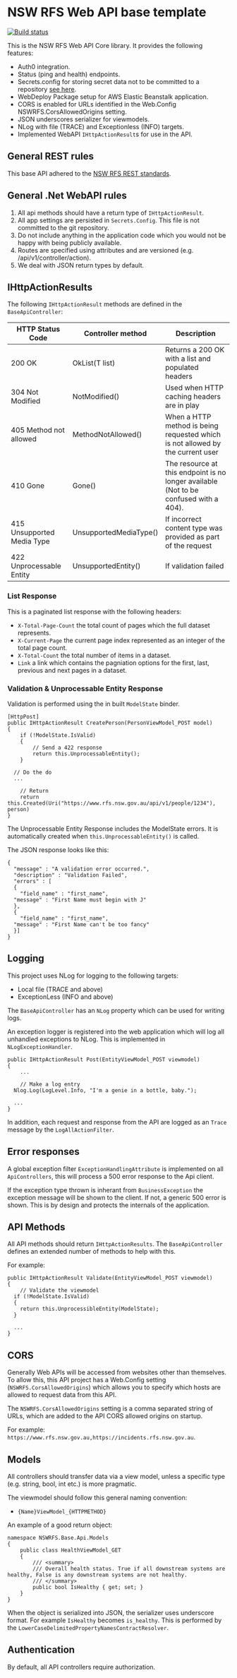# NSW RFS Web API base template

[![Build status](https://ci.appveyor.com/api/projects/status/1v6ski9047dcbm0j/branch/master?svg=true)](https://ci.appveyor.com/project/NSWRuralFireService38646/nswrfs-webapi-core/branch/master)

This is the NSW RFS Web API Core library. It provides the following features:

* Auth0 integration.
* Status (ping and health) endpoints.
* Secrets.config for storing secret data not to be committed to a repository [see here](http://www.mattburkedev.com/keep-your-azure-secrets-safely-out-of-git/).
* WebDeploy Package setup for AWS Elastic Beanstalk application.
* CORS is enabled for URLs identified in the Web.Config NSWRFS.CorsAllowedOrigins setting.
* JSON underscores serializer for viewmodels.
* NLog with file (TRACE) and Exceptionless (INFO) targets.
* Implemented WebAPI `IHttpActionResult`s for use in the API.

## General REST rules

This base API adhered to the [NSW RFS REST standards](REST-Rules.md).

## General .Net WebAPI rules

1. All api methods should have a return type of `IHttpActionResult`.
2. All app settings are persisted in `Secrets.Config`. This file is not committed to the git repository.
3. Do not include anything in the application code which you would not be happy with being publicly available.
4. Routes are specified using attributes and are versioned (e.g. /api/v1/controller/action).
5. We deal with JSON return types by default.

## IHttpActionResults 

The following `IHttpActionResult` methods are defined in the `BaseApiController`:

HTTP Status Code | Controller method | Description
-----------------|-------------------|------------
200 OK | OkList<T>(T list) | Returns a 200 OK with a list and populated headers
304 Not Modified | NotModified() | Used when HTTP caching headers are in play
405 Method not allowed | MethodNotAllowed() | When a HTTP method is being requested which is not allowed by the current user
410 Gone | Gone() | The resource at this endpoint is no longer available (Not to be confused with a 404).
415 Unsupported Media Type | UnsupportedMediaType() | If incorrect content type was provided as part of the request
422 Unprocessable Entity | UnsupportedEntity() | If validation failed

### List Response

This is a paginated list response with the following headers:

* `X-Total-Page-Count` the total count of pages which the full dataset represents.
* `X-Current-Page` the current page index represented as an integer of the total page count.
* `X-Total-Count` the total number of items in a dataset.
* `Link` a link which contains the pagniation options for the first, last, previous and next pages in a dataset.

### Validation & Unprocessable Entity Response

Validation is performed using the in built `ModelState` binder.

```
[HttpPost]
public IHttpActionResult CreatePerson(PersonViewModel_POST model)
{
    if (!ModelState.IsValid)
    {
        // Send a 422 response
        return this.UnprocessableEntity();
    }

  // Do the do
  ...

    // Return
    return this.Created(Uri("https://www.rfs.nsw.gov.au/api/v1/people/1234"), person)
}
```

The Unprocessable Entity Response includes the ModelState errors. It is automatically created when `this.UnprocessableEntity()` is called.

The JSON response looks like this:

```
{
  "message" : "A validation error occurred.",
  "description" : "Validation Failed",
  "errors" : [
  {
    "field_name" : "first_name",
  "message" : "First Name must begin with J"
  },
  {
    "field_name" : "first_name",
  "message" : "First Name can't be too fancy"
  }]
}
```

## Logging

This project uses NLog for logging to the following targets:

* Local file (TRACE and above)
* ExceptionLess (INFO and above)

The `BaseApiController` has an `NLog` property which can be used for writing logs.

An exception logger is registered into the web application which will log all unhandled exceptions to NLog. This is implemented in `NLogExceptionHandler`.

```
public IHttpActionResult Post(EntityViewModel_POST viewmodel)
{
    ...

    // Make a log entry
  Nlog.Log(LogLevel.Info, "I'm a genie in a bottle, baby.");

  ...
}
```

In addition, each request and response from the API are logged as an `Trace` message by the `LogAllActionFilter`.

## Error responses

A global exception filter `ExceptionHandlingAttribute` is implemented on all `ApiControllers`, this will process a 500 error response to the Api client.

If the exception type thrown is inherant from `BusinessException` the exception message will be shown to the client. If not, a generic 500 error is shown. This is by design and protects the internals of the application.

## API Methods

All API methods should return `IHttpActionResults`. The `BaseApiController` defines an extended number of methods to help with this.

For example:

```
public IHttpActionResult Validate(EntityViewModel_POST viewmodel)
{
    // Validate the viewmodel
  if (!ModelState.IsValid)
  {
    return this.UnprocessibleEntity(ModelState);
  }

  ...
}
```

## CORS

Generally Web APIs will be accessed from websites other than themselves. To allow this, this API project has a Web.Config setting (`NSWRFS.CorsAllowedOrigins`) which allows you to specify which hosts are allowed to request data from this API.

The `NSWRFS.CorsAllowedOrigins` setting is a comma separated string of URLs, which are added to the API CORS allowed origins on startup.

For example: `https://www.rfs.nsw.gov.au,https://incidents.rfs.nsw.gov.au`.

## Models

All controllers should transfer data via a view model, unless a specific type (e.g. string, bool, int etc.) is more pragmatic.

The viewmodel should follow this general naming convention:

* `{Name}ViewModel_{HTTPMETHOD}`

An example of a good return object:

```
namespace NSWRFS.Base.Api.Models
{
    public class HealthViewModel_GET
    {
        /// <summary>
        /// Overall health status. True if all downstream systems are healthy, False is any downstream systems are not healthy.
        /// </summary>
        public bool IsHealthy { get; set; }
    }
}
```

When the object is serialized into JSON, the serializer uses underscore format. For example `IsHealthy` becomes `is_healthy`. This is performed by the `LowerCaseDelimitedPropertyNamesContractResolver`.

## Authentication

By default, all API controllers require authorization.